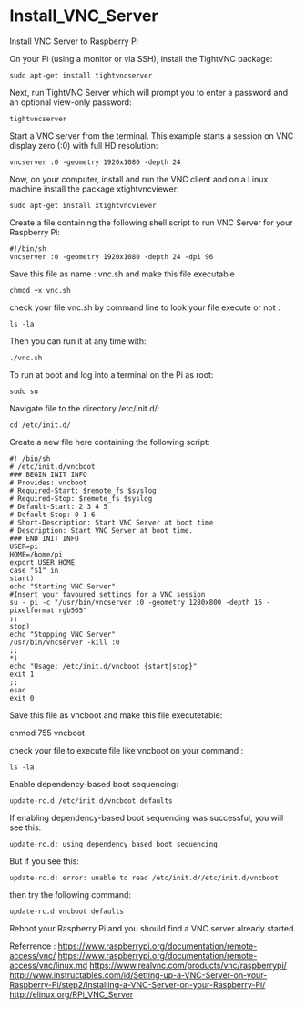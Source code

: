 # Install_VNC_Server
Install VNC Server to Raspberry Pi

On your Pi (using a monitor or via SSH), install the TightVNC package:

    sudo apt-get install tightvncserver
  
Next, run TightVNC Server which will prompt you to enter a password and an optional view-only password:

    tightvncserver
  
Start a VNC server from the terminal. This example starts a session on VNC display zero (:0) with full HD resolution:

    vncserver :0 -geometry 1920x1080 -depth 24
  
Now, on your computer, install and run the VNC client and on a Linux machine install the package xtightvncviewer:

    sudo apt-get install xtightvncviewer
  
Create a file containing the following shell script to run VNC Server for your Raspberry Pi:

    #!/bin/sh
    vncserver :0 -geometry 1920x1080 -depth 24 -dpi 96
  
Save this file as name : vnc.sh and make this file executable

    chmod +x vnc.sh
  
check your file vnc.sh by command line to look your file execute or not :

    ls -la

Then you can run it at any time with:

    ./vnc.sh
  
To run at boot and log into a terminal on the Pi as root:

    sudo su
  
Navigate file to the directory /etc/init.d/:

    cd /etc/init.d/
  
Create a new file here containing the following script:

    #! /bin/sh
    # /etc/init.d/vncboot
    ### BEGIN INIT INFO
    # Provides: vncboot
    # Required-Start: $remote_fs $syslog
    # Required-Stop: $remote_fs $syslog
    # Default-Start: 2 3 4 5
    # Default-Stop: 0 1 6
    # Short-Description: Start VNC Server at boot time
    # Description: Start VNC Server at boot time.
    ### END INIT INFO
    USER=pi
    HOME=/home/pi
    export USER HOME
    case "$1" in
    start)
    echo "Starting VNC Server"
    #Insert your favoured settings for a VNC session
    su - pi -c "/usr/bin/vncserver :0 -geometry 1280x800 -depth 16 -pixelformat rgb565"
    ;;
    stop)
    echo "Stopping VNC Server"
    /usr/bin/vncserver -kill :0
    ;;
    *)
    echo "Usage: /etc/init.d/vncboot {start|stop}"
    exit 1
    ;;
    esac
    exit 0
  
Save this file as vncboot and make this file executetable:
  
  chmod 755 vncboot
  
check your file to execute file like vncboot on your command :
  
    ls -la
  
Enable dependency-based boot sequencing:

    update-rc.d /etc/init.d/vncboot defaults
  
If enabling dependency-based boot sequencing was successful, you will see this:

    update-rc.d: using dependency based boot sequencing
  
But if you see this:

    update-rc.d: error: unable to read /etc/init.d//etc/init.d/vncboot
  
then try the following command:

    update-rc.d vncboot defaults
  
Reboot your Raspberry Pi and you should find a VNC server already started.

Referrence : https://www.raspberrypi.org/documentation/remote-access/vnc/ https://www.raspberrypi.org/documentation/remote-access/vnc/linux.md
https://www.realvnc.com/products/vnc/raspberrypi/ http://www.instructables.com/id/Setting-up-a-VNC-Server-on-your-Raspberry-Pi/step2/Installing-a-VNC-Server-on-your-Raspberry-Pi/
http://elinux.org/RPi_VNC_Server

